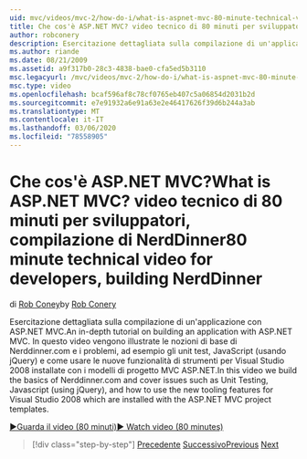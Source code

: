 ```yaml
---
uid: mvc/videos/mvc-2/how-do-i/what-is-aspnet-mvc-80-minute-technical-video-for-developers-building-nerddinner
title: Che cos'è ASP.NET MVC? video tecnico di 80 minuti per sviluppatori, compilazione di NerdDinner | Microsoft Docs
author: robconery
description: Esercitazione dettagliata sulla compilazione di un'applicazione con ASP.NET MVC. In questo video vengono compilate le nozioni di base di Nerddinner.com e i problemi, ad esempio gli unit test,...
ms.author: riande
ms.date: 08/21/2009
ms.assetid: a9f317b0-28c3-4838-bae0-cfa5ed5b3110
msc.legacyurl: /mvc/videos/mvc-2/how-do-i/what-is-aspnet-mvc-80-minute-technical-video-for-developers-building-nerddinner
msc.type: video
ms.openlocfilehash: bcaf596af8c78cf0765eb407c5a06854d2031b2d
ms.sourcegitcommit: e7e91932a6e91a63e2e46417626f39d6b244a3ab
ms.translationtype: MT
ms.contentlocale: it-IT
ms.lasthandoff: 03/06/2020
ms.locfileid: "78558905"
---
```

# <a name="what-is-aspnet-mvc-80-minute-technical-video-for-developers-building-nerddinner"></a><span data-ttu-id="2080c-105">Che cos'è ASP.NET MVC?</span><span class="sxs-lookup"><span data-stu-id="2080c-105">What is ASP.NET MVC?</span></span> <span data-ttu-id="2080c-106">video tecnico di 80 minuti per sviluppatori, compilazione di NerdDinner</span><span class="sxs-lookup"><span data-stu-id="2080c-106">80 minute technical video for developers, building NerdDinner</span></span>

<span data-ttu-id="2080c-107">di [Rob Coney](https://github.com/robconery)</span><span class="sxs-lookup"><span data-stu-id="2080c-107">by [Rob Conery](https://github.com/robconery)</span></span>

<span data-ttu-id="2080c-108">Esercitazione dettagliata sulla compilazione di un'applicazione con ASP.NET MVC.</span><span class="sxs-lookup"><span data-stu-id="2080c-108">An in-depth tutorial on building an application with ASP.NET MVC.</span></span> <span data-ttu-id="2080c-109">In questo video vengono illustrate le nozioni di base di Nerddinner.com e i problemi, ad esempio gli unit test, JavaScript (usando jQuery) e come usare le nuove funzionalità di strumenti per Visual Studio 2008 installate con i modelli di progetto MVC ASP.NET.</span><span class="sxs-lookup"><span data-stu-id="2080c-109">In this video we build the basics of Nerddinner.com and cover issues such as Unit Testing, Javascript (using jQuery), and how to use the new tooling features for Visual Studio 2008 which are installed with the ASP.NET MVC project templates.</span></span>

[<span data-ttu-id="2080c-110">&#9654;Guarda il video (80 minuti)</span><span class="sxs-lookup"><span data-stu-id="2080c-110">&#9654; Watch video (80 minutes)</span></span>](https://channel9.msdn.com/Blogs/ASP-NET-Site-Videos/what-is-aspnet-mvc-80-minute-technical-video-for-developers-building-nerddinner)

> [!div class="step-by-step"]
> <span data-ttu-id="2080c-111">[Precedente](displaying-a-table-of-database-data.md)
> [Successivo](why-aspnet-mvc-3-minute-overview-video-for-decision-makers.md)</span><span class="sxs-lookup"><span data-stu-id="2080c-111">[Previous](displaying-a-table-of-database-data.md)
[Next](why-aspnet-mvc-3-minute-overview-video-for-decision-makers.md)</span></span>
